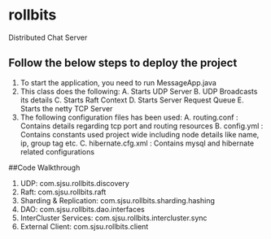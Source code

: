 # rollbits
Distributed Chat Server


## Follow the below steps to deploy the project
1. To start the application, you need to run MessageApp.java
2. This class does the following:
  A. Starts UDP Server
  B. UDP Broadcasts its details
  C. Starts Raft Context
  D. Starts Server Request Queue
  E. Starts the netty TCP Server
3. The following configuration files has been used:
  A. routing.conf : Contains details regarding tcp port and routing resources
  B. config.yml : Contains constants used project wide including node details like name, ip, group tag etc.
  C. hibernate.cfg.xml : Contains mysql and hibernate related configurations
  
##Code Walkthrough
1. UDP: com.sjsu.rollbits.discovery
2. Raft: com.sjsu.rollbits.raft
3. Sharding & Replication: com.sjsu.rollbits.sharding.hashing
4. DAO: com.sjsu.rollbits.dao.interfaces
5. InterCluster Services: com.sjsu.rollbits.intercluster.sync
6. External Client: com.sjsu.rollbits.client
